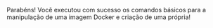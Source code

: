 Parabéns! Você executou com sucesso os comandos básicos para a manipulação de uma imagem Docker e criação de uma própria!